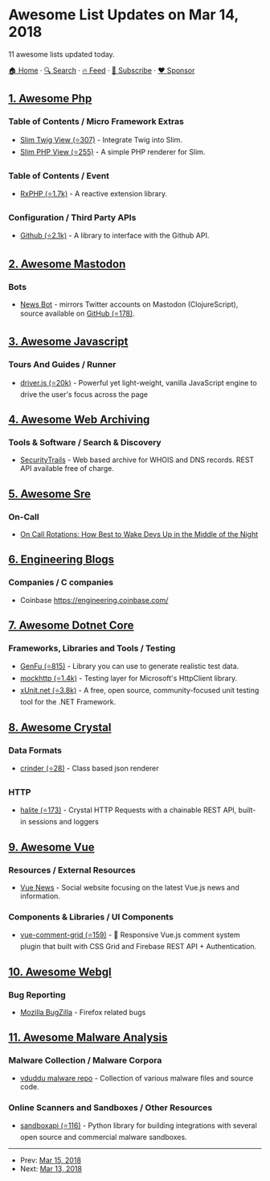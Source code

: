 # Awesome List Updates on Mar 14, 2018

11 awesome lists updated today.

[🏠 Home](/README.md) · [🔍 Search](https://www.trackawesomelist.com/search/) · [🔥 Feed](https://www.trackawesomelist.com/rss.xml) · [📮 Subscribe](https://trackawesomelist.us17.list-manage.com/subscribe?u=d2f0117aa829c83a63ec63c2f&id=36a103854c) · [❤️  Sponsor](https://github.com/sponsors/theowenyoung)



## [1. Awesome Php](/content/ziadoz/awesome-php/README.md)

### Table of Contents / Micro Framework Extras

*   [Slim Twig View (⭐307)](https://github.com/slimphp/Slim-Views) - Integrate Twig into Slim.
*   [Slim PHP View (⭐255)](https://github.com/slimphp/PHP-View) - A simple PHP renderer for Slim.

### Table of Contents / Event

*   [RxPHP (⭐1.7k)](https://github.com/ReactiveX/RxPHP) - A reactive extension library.

### Configuration / Third Party APIs

*   [Github (⭐2.1k)](https://github.com/KnpLabs/php-github-api) - A library to interface with the Github API.

## [2. Awesome Mastodon](/content/tleb/awesome-mastodon/README.md)

### Bots

*   [News Bot](https://botsin.space/@newsbot) - mirrors Twitter accounts on Mastodon (ClojureScript), source available on [GitHub (⭐178)](https://github.com/yogthos/mastodon-bot).

## [3. Awesome Javascript](/content/sorrycc/awesome-javascript/README.md)

### Tours And Guides / Runner

*   [driver.js (⭐20k)](https://github.com/kamranahmedse/driver.js) - Powerful yet light-weight, vanilla JavaScript engine to drive the user's focus across the page

## [4. Awesome Web Archiving](/content/iipc/awesome-web-archiving/README.md)

### Tools & Software / Search & Discovery

*   [SecurityTrails](https://securitytrails.com/) - Web based archive for WHOIS and DNS records. REST API available free of charge.

## [5. Awesome Sre](/content/dastergon/awesome-sre/README.md)

### On-Call

*   [On Call Rotations: How Best to Wake Devs Up in the Middle of the Night](https://thenewstack.io/call-rotations-best-wake-devs-middle-night/)

## [6. Engineering Blogs](/content/kilimchoi/engineering-blogs/README.md)

### Companies / C companies

*   Coinbase <https://engineering.coinbase.com/>

## [7. Awesome Dotnet Core](/content/thangchung/awesome-dotnet-core/README.md)

### Frameworks, Libraries and Tools / Testing

*   [GenFu (⭐815)](https://github.com/MisterJames/GenFu) - Library you can use to generate realistic test data.
*   [mockhttp (⭐1.4k)](https://github.com/richardszalay/mockhttp) - Testing layer for Microsoft's HttpClient library.
*   [xUnit.net (⭐3.8k)](https://github.com/xunit/xunit) - A free, open source, community-focused unit testing tool for the .NET Framework.

## [8. Awesome Crystal](/content/veelenga/awesome-crystal/README.md)

### Data Formats

*   [crinder (⭐28)](https://github.com/c910335/crinder) - Class based json renderer

### HTTP

*   [halite (⭐173)](https://github.com/icyleaf/halite) - Crystal HTTP Requests with a chainable REST API, built-in sessions and loggers

## [9. Awesome Vue](/content/vuejs/awesome-vue/README.md)

### Resources / External Resources

*   [Vue News](https://vuenews.io) - Social website focusing on the latest Vue.js news and information.

### Components & Libraries / UI Components

*   [vue-comment-grid (⭐159)](https://github.com/TugayYaldiz/vue-comment-grid) - 💬 Responsive Vue.js comment system plugin that built with CSS Grid and Firebase REST API + Authentication.

## [10. Awesome Webgl](/content/sjfricke/awesome-webgl/README.md)

### Bug Reporting

*   [Mozilla BugZilla](https://bugzilla.mozilla.org) - Firefox related bugs

## [11. Awesome Malware Analysis](/content/rshipp/awesome-malware-analysis/README.md)

### Malware Collection / Malware Corpora

*   [vduddu malware repo](https://github.com/vduddu/Malware) - Collection of
    various malware files and source code.

### Online Scanners and Sandboxes / Other Resources

*   [sandboxapi (⭐116)](https://github.com/InQuest/python-sandboxapi) - Python library for
    building integrations with several open source and commercial malware sandboxes.

---

- Prev: [Mar 15, 2018](/content/2018/03/15/README.md)
- Next: [Mar 13, 2018](/content/2018/03/13/README.md)